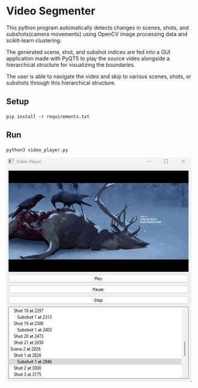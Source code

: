 # Video Segmenter

This python program automatically detects changes in scenes, shots, and subshots(camera movements) using OpenCV image processing data and scikit-learn clustering.

The generated scene, shot, and subshot indices are fed into a GUI application made with PyQT5 to play the source video alongside a hierarchical structure for visualizing the boundaries.

The user is able to navigate the video and skip to various scenes, shots, or subshots through this hierarchical structure.

## Setup
`pip install -r requirements.txt`

## Run
`python3 video_player.py`

![](https://github.com/kevdozer1/videoSegmenter/blob/main/playerPicture.png)
